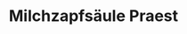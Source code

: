 ---
title: "Milchzapfsäule Praest"
url: /emmerich-am-rhein/milchzapfsaeule-praest/
shop: Hofladen
---
